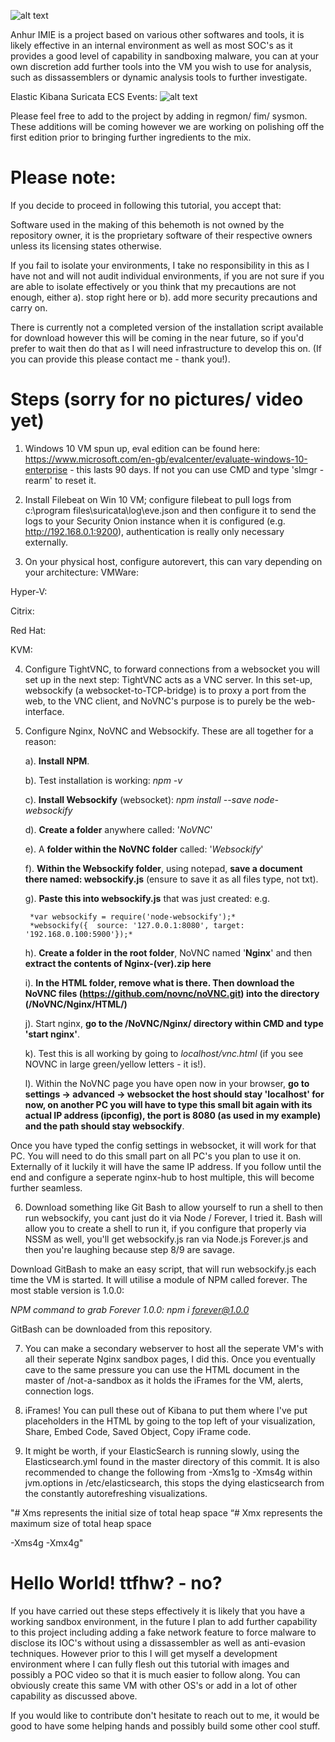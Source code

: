 ![alt text](https://i.ibb.co/nPpksv0/basedfir-final-illustration-x4-colored-toned-illustration-x2.png)

Anhur IMIE is a project based on various other softwares and tools, it is likely effective in an internal environment as well as most SOC's as it provides a good level of capability in sandboxing malware, you can at your own discretion add further tools into the VM you wish to use for analysis, such as dissassemblers or dynamic analysis tools to further investigate. 

Elastic Kibana Suricata ECS Events:
![alt text](https://www.elastic.co/guide/en/beats/filebeat/current/images/filebeat-suricata-events.png)

Please feel free to add to the project by adding in regmon/ fim/ sysmon. These additions will be coming however we are working on polishing off the first edition prior to bringing further ingredients to the mix.

# Please note: 
If you decide to proceed in following this tutorial, you accept that:

Software used in the making of this behemoth is not owned by the repository owner, it is the proprietary software of their respective owners unless its licensing states otherwise. 

If you fail to isolate your environments, I take no responsibility in this as I have not and will not audit individual environments, if you are not sure if you are able to isolate effectively or you think that my precautions are not enough, either a). stop right here or b). add more security precautions and carry on.

There is currently not a completed version of the installation script available for download however this will be coming in the near future, so if you'd prefer to wait then do that as I will need infrastructure to develop this on. (If you can provide this please contact me - thank you!).

# Steps (sorry for no pictures/ video yet)
1. Windows 10 VM spun up, eval edition can be found here: https://www.microsoft.com/en-gb/evalcenter/evaluate-windows-10-enterprise - this lasts 90 days. If not you can use CMD and type 'slmgr -rearm' to reset it.


2. Install Filebeat on Win 10 VM; configure filebeat to pull logs from c:\program files\suricata\log\eve.json and then configure it to send the logs to your Security Onion instance when it is configured (e.g. http://192.168.0.1:9200), authentication is really only necessary externally.


3. On your physical host, configure autorevert, this can vary depending on your architecture:
VMWare:

Hyper-V:

Citrix:

Red Hat:

KVM:


4. Configure TightVNC, to forward connections from a websocket you will set up in the next step:
TightVNC acts as a VNC server. In this set-up, websockify (a websocket-to-TCP-bridge) is to proxy a port from the web, to the VNC client, and NoVNC's purpose is to purely be the web-interface.


5. Configure Nginx, NoVNC and Websockify. These are all together for a reason:

    a). **Install NPM**. 
    
    b). Test installation is working: *npm -v*
    
    c). **Install Websockify** (websocket): *npm install --save node-websockify*

    d). **Create a folder** anywhere called: '*NoVNC*'
    
    e). A **folder within the NoVNC folder** called: '*Websockify*'
    
    f). **Within the Websockify folder**, using notepad, **save a document there named: websockify.js** (ensure to save it as all files type, not txt).
    
    g). **Paste this into websockify.js** that was just created: e.g. 
        
        *var websockify = require('node-websockify');*
        *websockify({  source: '127.0.0.1:8080', target: '192.168.0.100:5900'});*
        
    h). **Create a folder in the root folder**, NoVNC named '**Nginx**' and then **extract the contents of Nginx-(ver).zip here**
    
    i). **In the HTML folder, remove what is there. Then download the NoVNC files (https://github.com/novnc/noVNC.git) into the directory (/NoVNC/Nginx/HTML/)**
    
    j). Start nginx, **go to the /NoVNC/Nginx/ directory within CMD and type 'start nginx'**.
    
    k). Test this is all working by going to *localhost/vnc.html* (if you see NOVNC in large green/yellow letters - it is!).
    
    l). Within the NoVNC page you have open now in your browser, **go to settings -> advanced -> websocket the host should stay 'localhost' for now, on another PC you will have         to type this small bit again with its actual IP address (ipconfig), the port is 8080 (as used in my example) and the path should stay websockify**.
    
Once you have typed the config settings in websocket, it will work for that PC. You will need to do this small part on all PC's you plan to use it on. Externally of it luckily it will have the same IP address. If you follow until the end and configure a seperate nginx-hub to host multiple, this will become further seamless.


6. Download something like Git Bash to allow yourself to run a shell to then run websockify, you cant just do it via Node / Forever, I tried it. Bash will allow you to create a shell to run it, if you configure that properly via NSSM as well, you'll get websockify.js ran via Node.js Forever.js and then you're laughing because step 8/9 are savage.

Download GitBash to make an easy script, that will run websockify.js each time the VM is started. It will utilise a module of NPM called forever. The most stable version is 1.0.0:

*NPM command to grab Forever 1.0.0: npm i forever@1.0.0*

GitBash can be downloaded from this repository.

7. You can make a secondary webserver to host all the seperate VM's with all their seperate Nginx sandbox pages, I did this. Once you  eventually cave to the same pressure you can use the HTML document in the master of /not-a-sandbox as it holds the iFrames for the VM, alerts, connection logs.

8. iFrames! You can pull these out of Kibana to put them where I've put placeholders in the HTML by going to the top left of your visualization, Share, Embed Code, Saved        Object, Copy iFrame code. 

9. It might be worth, if your ElasticSearch is running slowly, using the Elasticsearch.yml found in the master directory of this commit. It is also recommended to change the following from -Xms1g to -Xms4g within jvm.options in /etc/elasticsearch, this stops the dying elasticsearch from the constantly autorefreshing visualizations.

"# Xms represents the initial size of total heap space
“# Xmx represents the maximum size of total heap space

-Xms4g
-Xmx4g"

# Hello World! ttfhw? - no?
If you have carried out these steps effectively it is likely that you have a working sandbox environment, in the future I plan to add further capability to this project including adding a fake network feature to force malware to disclose its IOC's without using a dissassembler as well as anti-evasion techniques. However prior to this I will get myself a development environment where I can fully flesh out this tutorial with images and possibly a POC video so that it is much easier to follow along. You can obviously create this same VM with other OS's or add in a lot of other capability as discussed above.

If you would like to contribute don't hesitate to reach out to me, it would be good to have some helping hands and possibly build some other cool stuff. 
